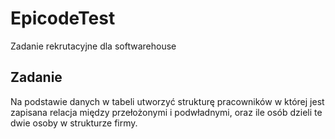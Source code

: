 # EpicodeTest
Zadanie rekrutacyjne dla softwarehouse

## Zadanie

Na podstawie danych w tabeli utworzyć strukturę pracowników w której jest zapisana relacja między przełożonymi i podwładnymi, oraz ile osób dzieli te dwie osoby w strukturze firmy. 
